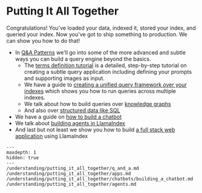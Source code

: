 # Putting It All Together

Congratulations! You've loaded your data, indexed it, stored your index, and queried your index. Now you've got to ship something to production. We can show you how to do that!

* In [Q&A Patterns](q_and_a.md) we'll go into some of the more advanced and subtle ways you can build a query engine beyond the basics.
  * The [terms definition tutorial](q_and_a/terms_definitions_tutorial.md) is a detailed, step-by-step tutorial on creating a subtle query application including defining your prompts and supporting images as input.
  * We have a guide to [creating a unified query framework over your indexes](q_and_a/unified_query.md) which shows you how to run queries across multiple indexes.
  * We talk about how to build queries over [knowledge graphs](graphs.md)
  * And also over [structured data like SQL](structured_data.md)
* We have a guide on [how to build a chatbot](chatbots/building_a_chatbot.md)
* We talk about [building agents in LlamaIndex](agents.md)
* And last but not least we show you how to build [a full stack web application](apps.md) using LlamaIndex

```{toctree}
---
maxdepth: 1
hidden: true
---
/understanding/putting_it_all_together/q_and_a.md
/understanding/putting_it_all_together/apps.md
/understanding/putting_it_all_together/chatbots/building_a_chatbot.md
/understanding/putting_it_all_together/agents.md
```
